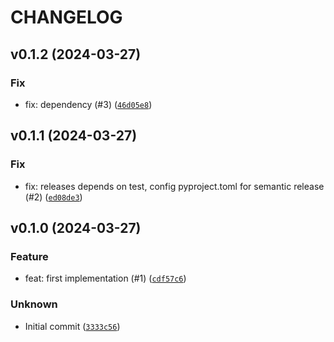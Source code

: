 # CHANGELOG



## v0.1.2 (2024-03-27)

### Fix

* fix: dependency (#3) ([`46d05e8`](https://github.com/remoteoss/python-log-formatter/commit/46d05e82cddf6573459888c889c4a1c269305d00))


## v0.1.1 (2024-03-27)

### Fix

* fix: releases depends on test, config pyproject.toml for semantic release (#2) ([`ed08de3`](https://github.com/remoteoss/python-log-formatter/commit/ed08de3665c15fda70eb865f9a7fd71fe2141721))


## v0.1.0 (2024-03-27)

### Feature

* feat: first implementation (#1) ([`cdf57c6`](https://github.com/remoteoss/python-log-formatter/commit/cdf57c697e32ff6f6111bdd9b96e750b674de6d3))

### Unknown

* Initial commit ([`3333c56`](https://github.com/remoteoss/python-log-formatter/commit/3333c5643c79874b7237190c5bb8b2c378a63482))
